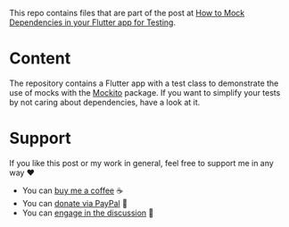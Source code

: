 This repo contains files that are part of the post at [How to Mock Dependencies in your Flutter app for Testing](https://levelup.gitconnected.com/how-to-mock-dependencies-in-your-flutter-app-for-testing-54c49251740a).

# Content

The repository contains a Flutter app with a test class to demonstrate the use of mocks with the [Mockito](https://pub.dev/packages/mockito) package. If you want to simplify your tests by not caring about dependencies, have a look at it.

# Support

If you like this post or my work in general, feel free to support me in any way ❤

- You can [buy me a coffee](https://www.buymeacoffee.com/xeladu) ☕
- You can [donate via PayPal](https://www.paypal.com/donate/?hosted_button_id=JPWK39GGPAAFQ) 🎁
- You can [engage in the discussion](https://xeladu.medium.com) 📣
